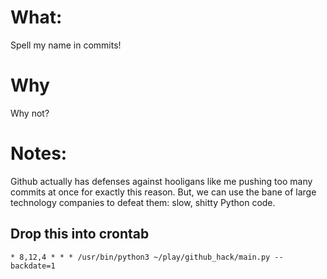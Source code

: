 # What:
Spell my name in commits!
# Why
Why not?
# Notes: 
Github actually has defenses against hooligans like me pushing too many commits at once for exactly this reason. But, we can use the bane of large technology companies to defeat them: slow, shitty Python code.

## Drop this into crontab
`* 8,12,4 * * * /usr/bin/python3 ~/play/github_hack/main.py --backdate=1`
